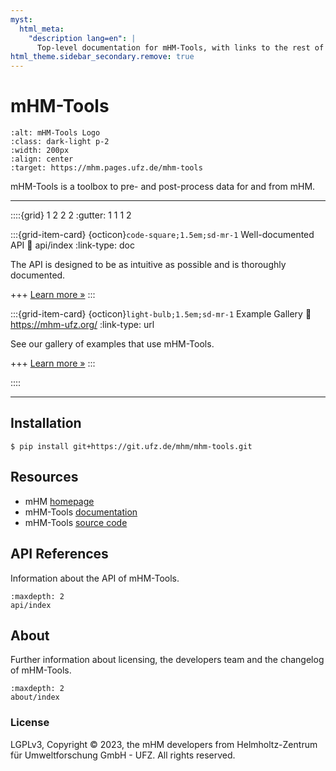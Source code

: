 ```yaml
---
myst:
  html_meta:
    "description lang=en": |
      Top-level documentation for mHM-Tools, with links to the rest of the site..
html_theme.sidebar_secondary.remove: true
---
```


# mHM-Tools

```{image} _static/logo.png
:alt: mHM-Tools Logo
:class: dark-light p-2
:width: 200px
:align: center
:target: https://mhm.pages.ufz.de/mhm-tools
```

mHM-Tools is a toolbox to pre- and post-process data for and from mHM.

---

::::{grid} 1 2 2 2
:gutter: 1 1 1 2

:::{grid-item-card} {octicon}`code-square;1.5em;sd-mr-1` Well-documented API
:link: api/index
:link-type: doc

The API is designed to be as intuitive as possible and is thoroughly documented.

+++
[Learn more »](api/index)
:::

:::{grid-item-card} {octicon}`light-bulb;1.5em;sd-mr-1` Example Gallery
:link: https://mhm-ufz.org/
:link-type: url

See our gallery of examples that use mHM-Tools.

+++
[Learn more »](https://mhm-ufz.org/)
:::

::::

---

## Installation

```shell
$ pip install git+https://git.ufz.de/mhm/mhm-tools.git
```

## Resources

* mHM [homepage](https://mhm-ufz.org)
* mHM-Tools [documentation](https://mhm.pages.ufz.de/mhm-tools)
* mHM-Tools [source code](https://git.ufz.de/mhm/mhm-tools)

## API References

Information about the API of mHM-Tools.

```{toctree}
:maxdepth: 2
api/index
```

## About

Further information about licensing, the developers team and the changelog of mHM-Tools.

```{toctree}
:maxdepth: 2
about/index
```

### License

LGPLv3, Copyright © 2023, the mHM developers from Helmholtz-Zentrum für Umweltforschung GmbH - UFZ. All rights reserved.
